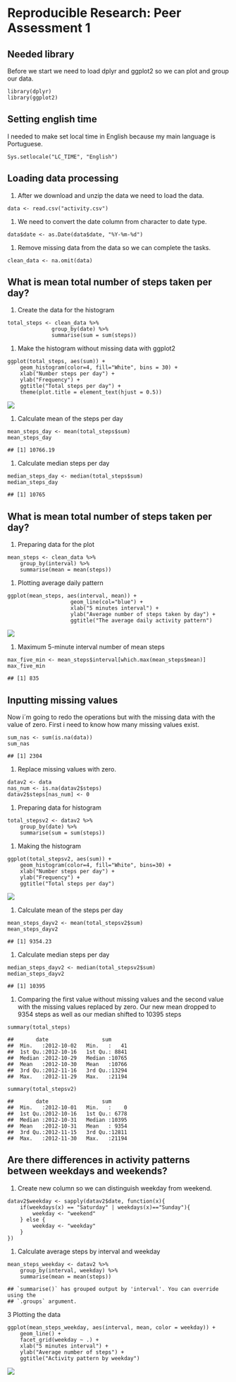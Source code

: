 # Reproducible Research: Peer Assessment 1

## Needed library

Before we start we need to load dplyr and ggplot2 so we can plot and
group our data.

    library(dplyr)
    library(ggplot2)

## Setting english time

I needed to make set local time in English because my main language is
Portuguese.

    Sys.setlocale("LC_TIME", "English")

## Loading data processing

1.  After we download and unzip the data we need to load the data.

<!-- -->

    data <- read.csv("activity.csv")

1.  We need to convert the date column from character to date type.

<!-- -->

    data$date <- as.Date(data$date, "%Y-%m-%d")

1.  Remove missing data from the data so we can complete the tasks.

<!-- -->

    clean_data <- na.omit(data)

## What is mean total number of steps taken per day?

1.  Create the data for the histogram

<!-- -->

    total_steps <- clean_data %>% 
                  group_by(date) %>%
                  summarise(sum = sum(steps))

1.  Make the histogram without missing data with ggplot2

<!-- -->

    ggplot(total_steps, aes(sum)) +
        geom_histogram(color=4, fill="White", bins = 30) +
        xlab("Number steps per day") +
        ylab("Frequency") +
        ggtitle("Total steps per day") +
        theme(plot.title = element_text(hjust = 0.5))

![](PA1_template_files/figure-markdown_strict/Histogram-1.png)

1.  Calculate mean of the steps per day

<!-- -->

    mean_steps_day <- mean(total_steps$sum)
    mean_steps_day

    ## [1] 10766.19

1.  Calculate median steps per day

<!-- -->

    median_steps_day <- median(total_steps$sum)
    median_steps_day

    ## [1] 10765

## What is mean total number of steps taken per day?

1.  Preparing data for the plot

<!-- -->

    mean_steps <- clean_data %>% 
        group_by(interval) %>%
        summarise(mean = mean(steps))

1.  Plotting average daily pattern

<!-- -->

    ggplot(mean_steps, aes(interval, mean)) +
                        geom_line(col="blue") +
                        xlab("5 minutes interval") +
                        ylab("Average number of steps taken by day") +
                        ggtitle("The average daily activity pattern")

![](PA1_template_files/figure-markdown_strict/unnamed-chunk-10-1.png)

1.  Maximum 5-minute interval number of mean steps

<!-- -->

    max_five_min <- mean_steps$interval[which.max(mean_steps$mean)]
    max_five_min

    ## [1] 835

## Inputting missing values

Now i´m going to redo the operations but with the missing data with the
value of zero. First i need to know how many missing values exist.

    sum_nas <- sum(is.na(data))
    sum_nas

    ## [1] 2304

1.  Replace missing values with zero.

<!-- -->

    datav2 <- data
    nas_num <- is.na(datav2$steps)
    datav2$steps[nas_num] <- 0

1.  Preparing data for histogram

<!-- -->

    total_stepsv2 <- datav2 %>% 
        group_by(date) %>%
        summarise(sum = sum(steps))

1.  Making the histogram

<!-- -->

    ggplot(total_stepsv2, aes(sum)) +
        geom_histogram(color=4, fill="White", bins=30) +
        xlab("Number steps per day") +
        ylab("Frequency") +
        ggtitle("Total steps per day")

![](PA1_template_files/figure-markdown_strict/unnamed-chunk-15-1.png)

1.  Calculate mean of the steps per day

<!-- -->

    mean_steps_dayv2 <- mean(total_stepsv2$sum)
    mean_steps_dayv2

    ## [1] 9354.23

1.  Calculate median steps per day

<!-- -->

    median_steps_dayv2 <- median(total_stepsv2$sum)
    median_steps_dayv2

    ## [1] 10395

1.  Comparing the first value without missing values and the second
    value with the missing values replaced by zero. Our new mean dropped
    to 9354 steps as well as our median shifted to 10395 steps

<!-- -->

    summary(total_steps)

    ##       date                 sum       
    ##  Min.   :2012-10-02   Min.   :   41  
    ##  1st Qu.:2012-10-16   1st Qu.: 8841  
    ##  Median :2012-10-29   Median :10765  
    ##  Mean   :2012-10-30   Mean   :10766  
    ##  3rd Qu.:2012-11-16   3rd Qu.:13294  
    ##  Max.   :2012-11-29   Max.   :21194

    summary(total_stepsv2)

    ##       date                 sum       
    ##  Min.   :2012-10-01   Min.   :    0  
    ##  1st Qu.:2012-10-16   1st Qu.: 6778  
    ##  Median :2012-10-31   Median :10395  
    ##  Mean   :2012-10-31   Mean   : 9354  
    ##  3rd Qu.:2012-11-15   3rd Qu.:12811  
    ##  Max.   :2012-11-30   Max.   :21194

## Are there differences in activity patterns between weekdays and weekends?

1.  Create new column so we can distinguish weekday from weekend.

<!-- -->

    datav2$weekday <- sapply(datav2$date, function(x){
        if(weekdays(x) == "Saturday" | weekdays(x)=="Sunday"){
            weekday <- "weekend"
        } else {
            weekday <- "weekday"
        }
    })

1.  Calculate average steps by interval and weekday

<!-- -->

    mean_steps_weekday <- datav2 %>% 
        group_by(interval, weekday) %>%
        summarise(mean = mean(steps))

    ## `summarise()` has grouped output by 'interval'. You can override using the
    ## `.groups` argument.

3 Plotting the data

    ggplot(mean_steps_weekday, aes(interval, mean, color = weekday)) +
        geom_line() +
        facet_grid(weekday ~ .) +
        xlab("5 minutes interval") +
        ylab("Average number of steps") +
        ggtitle("Activity pattern by weekday")

![](PA1_template_files/figure-markdown_strict/unnamed-chunk-21-1.png)
